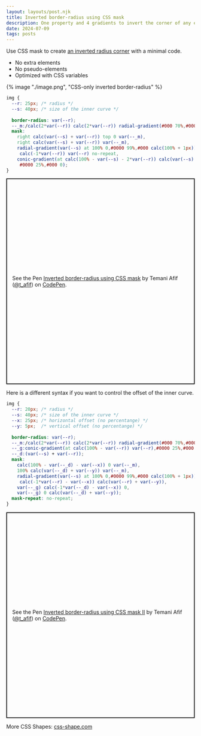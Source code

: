 ```yaml
---
layout: layouts/post.njk
title: Inverted border-radius using CSS mask
description: One property and 4 gradients to invert the corner of any element with a radius
date: 2024-07-09
tags: posts
---
```


Use CSS mask to create [an inverted radius corner](https://css-shape.com/inverted-radius/) with a minimal code.
* No extra elements
* No pseudo-elements
* Optimized with CSS variables

{% image "./image.png", "CSS-only inverted border-radius" %}

```css
img {
  --r: 25px; /* radius */
  --s: 40px; /* size of the inner curve */
  
  border-radius: var(--r);
  --_m:/calc(2*var(--r)) calc(2*var(--r)) radial-gradient(#000 70%,#0000 72%) no-repeat;
  mask:
    right calc(var(--s) + var(--r)) top 0 var(--_m),
    right calc(var(--s) + var(--r)) var(--_m),
    radial-gradient(var(--s) at 100% 0,#0000 99%,#000 calc(100% + 1px)) 
     calc(-1*var(--r)) var(--r) no-repeat,
    conic-gradient(at calc(100% - var(--s) - 2*var(--r)) calc(var(--s) + 2*var(--r)),
     #0000 25%,#000 0);
}
```

<p class="codepen" data-height="550" data-default-tab="result" data-slug-hash="XWLJrWE" data-pen-title="Inverted border-radius using CSS mask" data-preview="true" data-user="t_afif" style="height: 550px; box-sizing: border-box; display: flex; align-items: center; justify-content: center; border: 2px solid; margin: 1em 0; padding: 1em;">
  <span>See the Pen <a href="https://codepen.io/t_afif/pen/XWLJrWE">
  Inverted border-radius using CSS mask</a> by Temani Afif (<a href="https://codepen.io/t_afif">@t_afif</a>)
  on <a href="https://codepen.io">CodePen</a>.</span>
</p>

Here is a different syntax if you want to control the offset of the inner curve.

```css
img {
  --r: 20px; /* radius */
  --s: 40px; /* size of the inner curve */
  --x: 25px; /* horizontal offset (no percentange) */
  --y: 5px;  /* vertical offset (no percentange) */
  
  border-radius: var(--r);
  --_m:/calc(2*var(--r)) calc(2*var(--r)) radial-gradient(#000 70%,#0000 72%);
  --_g:conic-gradient(at calc(100% - var(--r)) var(--r),#0000 25%,#000 0);
  --_d:(var(--s) + var(--r));
  mask:
    calc(100% - var(--_d) - var(--x)) 0 var(--_m),
    100% calc(var(--_d) + var(--y)) var(--_m),
    radial-gradient(var(--s) at 100% 0,#0000 99%,#000 calc(100% + 1px)) 
     calc(-1*var(--r) - var(--x)) calc(var(--r) + var(--y)),
    var(--_g) calc(-1*var(--_d) - var(--x)) 0,
    var(--_g) 0 calc(var(--_d) + var(--y));
  mask-repeat: no-repeat;
}
```

<p class="codepen" data-height="550" data-default-tab="result" data-slug-hash="LEPBYvK" data-pen-title="Inverted border-radius using CSS mask II" data-preview="true" data-user="t_afif" style="height: 550px; box-sizing: border-box; display: flex; align-items: center; justify-content: center; border: 2px solid; margin: 1em 0; padding: 1em;">
  <span>See the Pen <a href="https://codepen.io/t_afif/pen/LEPBYvK">
  Inverted border-radius using CSS mask II</a> by Temani Afif (<a href="https://codepen.io/t_afif">@t_afif</a>)
  on <a href="https://codepen.io">CodePen</a>.</span>
</p>
<script async src="https://public.codepenassets.com/embed/index.js"></script>

More CSS Shapes: [css-shape.com](https://css-shape.com/)